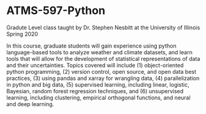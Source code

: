 # ATMS-597-Python

Gradute Level class taught by Dr. Stephen Nesbitt at the University of Illinois Spring 2020

In this course, graduate students will gain experience using python language-based tools to analyze weather and climate datasets, and learn tools that will allow for the development of statistical representations of data and their uncertainties. Topics covered will include (1) object-oriented python programming, (2) version control, open source, and open data best practices, (3) using pandas and xarray for wrangling data, (4) parallelization in python and big data, (5) supervised learning, including linear, logistic, Bayesian, random forest regression techniques, and (6) unsupervised learning, including clustering, empirical orthogonal functions, and neural and deep learning.
